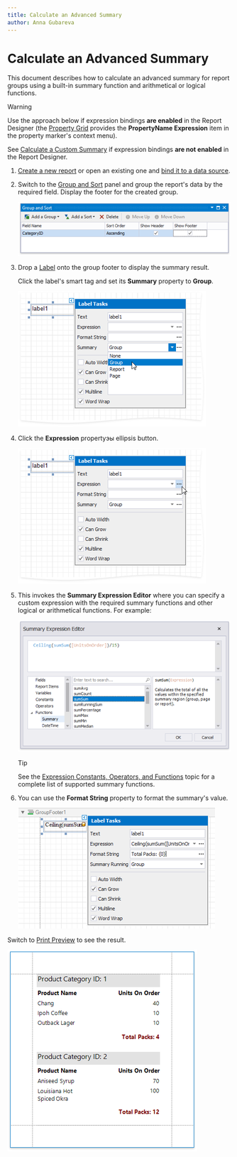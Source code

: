 ```yaml
---
title: Calculate an Advanced Summary
author: Anna Gubareva
---
```

# Calculate an Advanced Summary

This document describes how to calculate an advanced summary for report groups using a built-in summary function and arithmetical or logical functions.

> [!Warning]
> Use the approach below if expression bindings **are enabled** in the Report Designer (the [Property Grid](../../report-designer-tools/ui-panels/property-grid.md) provides the **PropertyName Expression** item in the property marker's context menu).
>
> See [Calculate a Custom Summary](../shape-data-data-bindings/calculate-a-custom-summary.md) if expression bindings **are not enabled** in the Report Designer.

1. [Create a new report](../../add-new-reports.md) or open an existing one and [bind it to a data source](../../bind-to-data.md).

2. Switch to the [Group and Sort](../../report-designer-tools/ui-panels/group-and-sort-panel.md) panel and group the report's data by the required field. Display the footer for the created group.

    ![](../../../../../images/eurd-win-label-summary-group-data.png)

3. Drop a [Label](../../use-report-elements/use-basic-report-controls/label.md) onto the group footer to display the summary result.

    Click the label's smart tag and set its **Summary** property to **Group**.

    ![](../../../../../images/eurd-win-label-advanced-summary-running.png)

4. Click the **Expression** propertyэы ellipsis button.

    ![](../../../../../images/eurd-win-label-advanced-summary-expression-property.png)

5. This invokes the **Summary Expression Editor** where you can specify a custom expression with the required summary functions and other logical or arithmetical functions. For example:

    ![](../../../../../images/eurd-win-label-advanced-summary-expression.png)

	> [!TIP]
	> See the [Expression Constants, Operators, and Functions](../../use-expressions/expression-syntax.md) topic for a complete list of supported summary functions.

6. You can use the **Format String** property to format the summary's value.
	
	![](../../../../../images/eurd-win-label-advanced-summary-format-string.png)

Switch to [Print Preview](../../preview-print-and-export-reports.md) to see the result.

![](../../../../../images/eurd-win-label-advanced-summary-result.png)